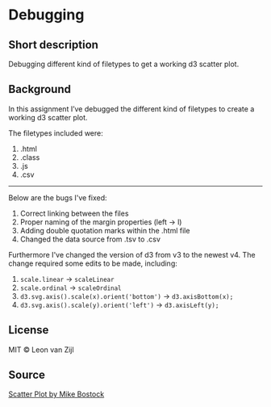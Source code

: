 # Debugging

## Short description
Debugging different kind of filetypes to get a working d3 scatter plot.

## Background
In this assignment I’ve debugged the different kind of filetypes to create a working d3 scatter plot.

The filetypes included were:
1. .html
2. .class
3. .js
4. .csv

---

Below are the bugs I've fixed:
1. Correct linking between the files
2. Proper naming of the margin properties (left -> l)
3. Adding double quotation marks within the .html file
4. Changed the data source from .tsv to .csv

Furthermore I've changed the version of d3 from v3 to the newest v4. The change required some edits to be made, including:
1. ```scale.linear``` -> ```scaleLinear```
2. ```scale.ordinal``` -> ```scaleOrdinal```
3. ```d3.svg.axis().scale(x).orient('bottom')``` -> ```d3.axisBottom(x);```
4. ```d3.svg.axis().scale(y).orient('left')``` -> ```d3.axisLeft(y);```


## License
MIT © Leon van Zijl

## Source
[Scatter Plot by Mike Bostock](https://bl.ocks.org/mbostock/3887118)
